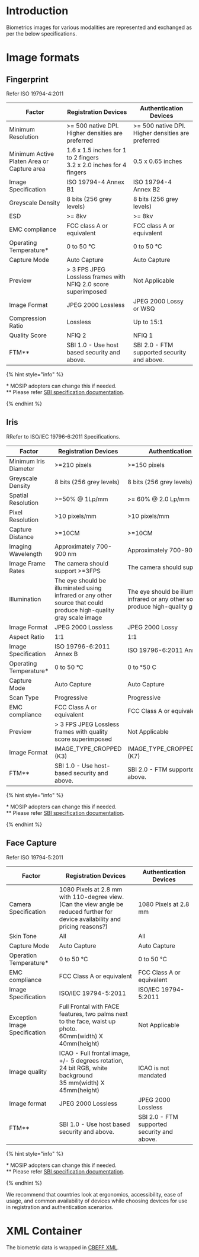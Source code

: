 # Introduction
Biometrics images for various modalities are represented and exchanged as per the below specifications.

# Image formats

## Fingerprint
Refer ISO 19794-4:2011

Factor | Registration Devices | Authentication Devices
-------|----------------------|-----------------------
Minimum Resolution | >= 500 native DPI. Higher densities are preferred | >= 500 native DPI. Higher densities are preferred
Minimum Active Platen Area or Capture area |1.6 x 1.5 inches for 1 to 2 fingers<br>3.2 x 2.0 inches for 4 fingers | 0.5 x 0.65 inches
Image Specification | ISO 19794-4 Annex B1 | ISO 19794-4 Annex B2
Greyscale Density | 8 bits (256 grey levels) | 8 bits (256 grey levels) 
ESD | >= 8kv | >= 8kv
EMC compliance | FCC class A or equivalent | FCC class A or equivalent
Operating Temperature\* |     0 to 50 &deg;C | 0 to 50 &deg;C
Capture Mode | Auto Capture | Auto Capture
Preview | > 3 FPS JPEG Lossless frames with NFIQ 2.0 score superimposed | Not Applicable
Image Format | JPEG 2000 Lossless | JPEG 2000 Lossy or WSQ 
Compression Ratio | Lossless | Up to 15:1
Quality Score | NFIQ 2 | NFIQ 1
FTM\*\* | SBI 1.0 - Use host based security and above. | SBI 2.0 - FTM supported security and above.

{% hint style="info" %}

\* MOSIP adopters can change this if needed.<br>\*\* Please refer [SBI specification documentation](Secure-Biometric-Interface-Specification.md).

{% endhint %}

## Iris
RRefer to ISO/IEC 19796-6:2011 Specifications.

Factor | Registration Devices | Authentication Devices
-------|----------------------|-----------------------
Minimum Iris Diameter | >=210 pixels | >=150 pixels
Greyscale Density | 8 bits (256 grey levels) | 8 bits (256 grey levels)	
Spatial Resolution | >=50% @ 1Lp/mm | >= 60% @ 2.0 Lp/mm	
Pixel Resolution | >10 pixels/mm | >10 pixels/mm	
Capture Distance | >=10CM | >=10CM	
Imaging Wavelength | Approximately 700-900 nm | Approximately 700-900 nm	
Image Frame Rates | The camera should support >=3FPS | The camera should support >=3FPS 	
Illumination | The eye should be illuminated using infrared or any other source that could produce high-quality gray scale image | The eye should be illuminated using infrared or any other source that could produce high-quality gray scale image
Image Format | JPEG 2000 Lossless | JPEG 2000 Lossy
Aspect Ratio | 1:1 | 1:1	
Image Specification | ISO 19796-6:2011 Annex B | ISO 19796-6:2011 Annex B	
Operating Temperature\* | 0 to 50 &deg;C | 0 to &deg;50 C	
Capture Mode | Auto Capture | Auto Capture	
Scan Type | Progressive | Progressive	
EMC compliance | FCC Class A or equivalent | FCC Class A or equivalent	
Preview	| > 3 FPS JPEG Lossless frames with quality score superimposed | Not Applicable
Image Format | IMAGE_TYPE_CROPPED (K3) | IMAGE_TYPE_CROPPED_AND_MASKED (K7)	
FTM\*\* | SBI 1.0  - Use host-based security and above. | SBI 2.0 - FTM supported security and above.	

{% hint style="info" %}

\* MOSIP adopters can change this if needed.<br>\*\* Please refer [SBI specification documentation](Secure-Biometric-Interface-Specification.md).

{% endhint %}

## Face Capture
Refer ISO 19794-5:2011

Factor | Registration Devices | Authentication Devices
-------|----------------------|-----------------------
Camera Specification | 1080 Pixels at 2.8 mm with 110-degree view. (Can the view angle be reduced further for device availability and pricing reasons?) | 1080 Pixels at 2.8 mm	
Skin Tone | All | All	
Capture Mode | Auto Capture | Auto Capture	
Operation Temperature\*	| 0 to 50 &deg;C | 0 to 50 &deg;C	
EMC compliance | FCC Class A or equivalent | FCC Class A or equivalent	
Image Specification	| ISO/IEC 19794-5:2011 | ISO/IEC 19794-5:2011	
Exception Image Specification | Full Frontal with FACE features, two palms next to the face, waist up photo.<br>60mm(width) X 40mm(height) | Not Applicable	
Image quality | ICAO - Full frontal image, +/- 5 degrees rotation, 24 bit RGB, white background<br>35 mm(width) X 45mm(height) | ICAO is not mandated	
Image format | JPEG 2000 Lossless | JPEG 2000 Lossless	
FTM\*\*	| SBI 1.0 - Use host based security and above. | SBI 2.0 - FTM supported security and above.

{% hint style="info" %}

\* MOSIP adopters can change this if needed.<br>\*\* Please refer [SBI specification documentation](Secure-Biometric-Interface-Specification.md).

{% endhint %}

We recommend that countries look at ergonomics, accessibility, ease of usage, and common availability of devices while choosing devices for use in registration and authentication scenarios.

# XML Container

The biometric data is wrapped in [CBEFF XML](CBEFF-XML.md).
